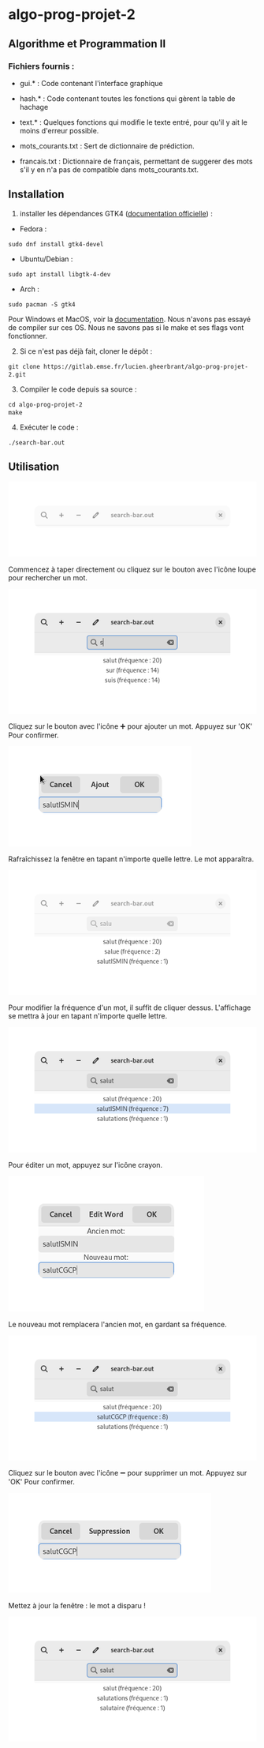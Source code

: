 # algo-prog-projet-2

## Algorithme et Programmation II

### Fichiers fournis :

* gui.\* : Code contenant l'interface graphique

* hash.\* : Code contenant toutes les fonctions qui gèrent la table de hachage

* text.* : Quelques fonctions qui modifie le texte entré, pour qu'il y ait le moins d'erreur possible.

* mots_courants.txt : Sert de dictionnaire de prédiction.

* francais.txt : Dictionnaire de français, permettant de suggerer des mots s'il y en n'a pas de compatible dans mots_courants.txt.


## Installation
1. installer les dépendances GTK4 ([documentation officielle](https://www.gtk.org/docs/installations/)) :

* Fedora :

```
sudo dnf install gtk4-devel
```

* Ubuntu/Debian :

```
sudo apt install libgtk-4-dev
```

* Arch :

```
sudo pacman -S gtk4
```

Pour Windows et MacOS, voir la [documentation](https://www.gtk.org/docs/installations/). Nous n'avons pas essayé de compiler sur ces OS. Nous ne savons pas si le make et ses flags vont fonctionner.

2. Si ce n'est pas déjà fait, cloner le dépôt :
```
git clone https://gitlab.emse.fr/lucien.gheerbrant/algo-prog-projet-2.git
```

3. Compiler le code depuis sa source : 
```
cd algo-prog-projet-2
make
```

4. Exécuter le code : 
```
./search-bar.out
```

## Utilisation

![1](img/empty.png)

Commencez à taper directement ou cliquez sur le bouton avec l'icône loupe pour rechercher un mot.

![2](img/search.png)

Cliquez sur le bouton avec l'icône ➕ pour ajouter un mot. Appuyez sur 'OK' Pour confirmer.

![3](img/Add-dialog.png)

Rafraîchissez la fenêtre en tapant n'importe quelle lettre. Le mot apparaîtra.

![4](img/Add.png)

Pour modifier la fréquence d'un mot, il suffit de cliquer dessus. L'affichage se mettra à jour en tapant n'importe quelle lettre.

![5](img/frq.png)

Pour éditer un mot, appuyez sur l'icône crayon.

![6](img/Edit-dialog.png)

Le nouveau mot remplacera l'ancien mot, en gardant sa fréquence.

![7](img/Edit.png)

Cliquez sur le bouton avec l'icône ➖ pour supprimer un mot. Appuyez sur 'OK' Pour confirmer.

![8](img/Deleted-dialog.png)

Mettez à jour la fenêtre : le mot a disparu !

![9](img/Delete.png)
